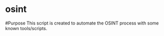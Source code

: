 # osint
#Purpose
This script is created to automate the OSINT process with some known tools/scripts.

